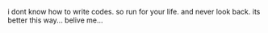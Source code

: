 i dont know how to write codes. so run for your life. and never look back. its better this way... belive me...
